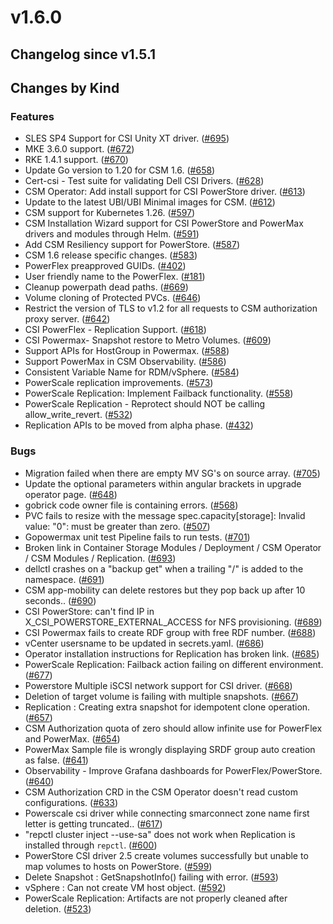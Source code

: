 # v1.6.0 

## Changelog since v1.5.1 

## Changes by Kind 

### Features 

- SLES SP4 Support for CSI Unity XT driver. ([#695](https://github.com/dell/csm/issues/695))
- MKE 3.6.0 support. ([#672](https://github.com/dell/csm/issues/672))
- RKE 1.4.1 support. ([#670](https://github.com/dell/csm/issues/670))
- Update Go version to 1.20 for CSM 1.6. ([#658](https://github.com/dell/csm/issues/658))
- Cert-csi - Test suite for validating Dell CSI Drivers. ([#628](https://github.com/dell/csm/issues/628))
- CSM Operator: Add install support for CSI PowerStore driver. ([#613](https://github.com/dell/csm/issues/613))
- Update to the latest UBI/UBI Minimal images for CSM. ([#612](https://github.com/dell/csm/issues/612))
- CSM support for Kubernetes 1.26. ([#597](https://github.com/dell/csm/issues/597))
- CSM Installation Wizard support for CSI PowerStore and PowerMax drivers and modules through Helm. ([#591](https://github.com/dell/csm/issues/591))
- Add CSM Resiliency support for PowerStore. ([#587](https://github.com/dell/csm/issues/587))
- CSM 1.6 release specific changes. ([#583](https://github.com/dell/csm/issues/583))
- PowerFlex preapproved GUIDs. ([#402](https://github.com/dell/csm/issues/402))
- User friendly name to the PowerFlex. ([#181](https://github.com/dell/csm/issues/181))
- Cleanup powerpath dead paths. ([#669](https://github.com/dell/csm/issues/669))
- Volume cloning of Protected PVCs. ([#646](https://github.com/dell/csm/issues/646))
- Restrict the version of TLS to v1.2 for all requests to CSM authorization proxy server. ([#642](https://github.com/dell/csm/issues/642))
- CSI PowerFlex - Replication Support. ([#618](https://github.com/dell/csm/issues/618))
- CSI Powermax- Snapshot restore to Metro Volumes. ([#609](https://github.com/dell/csm/issues/609))
- Support APIs for HostGroup in Powermax. ([#588](https://github.com/dell/csm/issues/588))
- Support PowerMax in CSM Observability. ([#586](https://github.com/dell/csm/issues/586))
- Consistent Variable Name for RDM/vSphere. ([#584](https://github.com/dell/csm/issues/584))
- PowerScale replication improvements. ([#573](https://github.com/dell/csm/issues/573))
- PowerScale Replication: Implement Failback functionality. ([#558](https://github.com/dell/csm/issues/558))
- PowerScale Replication - Reprotect should NOT be calling allow_write_revert. ([#532](https://github.com/dell/csm/issues/532))
- Replication APIs to be moved from alpha phase. ([#432](https://github.com/dell/csm/issues/432))

### Bugs 

- Migration failed when there are empty MV SG's on source array. ([#705](https://github.com/dell/csm/issues/705))
- Update the optional parameters within angular brackets in upgrade operator page. ([#648](https://github.com/dell/csm/issues/648))
- gobrick code owner file is containing errors. ([#568](https://github.com/dell/csm/issues/568))
- PVC fails to resize with the message spec.capacity[storage]: Invalid value: "0": must be greater than zero. ([#507](https://github.com/dell/csm/issues/507))
- Gopowermax unit test Pipeline fails to run tests. ([#701](https://github.com/dell/csm/issues/701))
- Broken link in Container Storage Modules / Deployment / CSM Operator / CSM Modules / Replication. ([#693](https://github.com/dell/csm/issues/693))
- dellctl crashes on a "backup get" when a trailing "/" is added to the namespace. ([#691](https://github.com/dell/csm/issues/691))
- CSM app-mobility can delete restores but they pop back up after 10 seconds.. ([#690](https://github.com/dell/csm/issues/690))
- CSI PowerStore: can't find IP in X_CSI_POWERSTORE_EXTERNAL_ACCESS for NFS provisioning. ([#689](https://github.com/dell/csm/issues/689))
- CSI Powermax fails to create RDF group with free RDF number. ([#688](https://github.com/dell/csm/issues/688))
- vCenter usersname to be updated in secrets.yaml. ([#686](https://github.com/dell/csm/issues/686))
- Operator installation instructions for Replication has broken link. ([#685](https://github.com/dell/csm/issues/685))
- PowerScale Replication: Failback action failing on different environment. ([#677](https://github.com/dell/csm/issues/677))
- Powerstore Multiple iSCSI network support for CSI driver. ([#668](https://github.com/dell/csm/issues/668))
- Deletion of target volume is failing with multiple snapshots. ([#667](https://github.com/dell/csm/issues/667))
- Replication : Creating extra snapshot for idempotent clone operation. ([#657](https://github.com/dell/csm/issues/657))
- CSM Authorization quota of zero should allow infinite use for PowerFlex and PowerMax. ([#654](https://github.com/dell/csm/issues/654))
- PowerMax Sample file is wrongly displaying SRDF group auto creation as false. ([#641](https://github.com/dell/csm/issues/641))
- Observability - Improve Grafana dashboards for PowerFlex/PowerStore. ([#640](https://github.com/dell/csm/issues/640))
- CSM Authorization CRD in the CSM Operator doesn't read custom configurations. ([#633](https://github.com/dell/csm/issues/633))
- Powerscale csi driver while connecting smarconnect zone name first letter is getting truncated.. ([#617](https://github.com/dell/csm/issues/617))
- "repctl cluster inject --use-sa" does not work when Replication is installed through `repctl`. ([#600](https://github.com/dell/csm/issues/600))
- PowerStore CSI driver 2.5 create volumes successfully but unable to map volumes to hosts on PowerStore. ([#599](https://github.com/dell/csm/issues/599))
- Delete Snapshot : GetSnapshotInfo() failing with error. ([#593](https://github.com/dell/csm/issues/593))
- vSphere : Can not create VM host object. ([#592](https://github.com/dell/csm/issues/592))
- PowerScale Replication: Artifacts are not properly cleaned after deletion. ([#523](https://github.com/dell/csm/issues/523))
